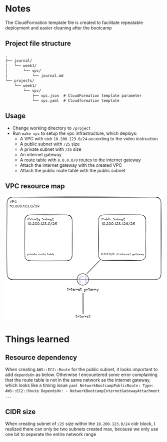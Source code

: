 # Notes

The CloudFormation template file is created to facilitate repeatable deployment and easier cleaning after the bootcamp

## Project file structure
```
.
├── journal/
│   └── week1/
│       └── vpc/
│           └── journal.md
└── projects/
    └── week1/
        └── vpc/
            ├── vpc.json  # CloudFormation template parameter
            └── vpc.yaml  # Cloudformation template
```

## Usage
- Change working directory to `/project`
- Run `make vpc` to setup the vpc infrastructure, which deploys:
    - A VPC with cidr `10.200.123.0/24` according to the video instruction
    - A public subnet with `/25` size
    - A private subnet with `/25` size
    - An internet gateway
    - A route table with `0.0.0.0/0` routes to the internet gateway
    - Attach the internet gateway with the created VPC
    - Attach the public route table with the public subnet

## VPC resource map
![vpc_resource_map](./vpc_resource_map.png)

# Things learned

## Resource dependency
When creating `AWS::EC2::Route` for the public subnet, it looks important to add `dependsOn` as below. Otherwise I encountered some error complaining that the route table is not in the same network as the internet gateway, which looks like a timing issue
    ```yaml
    NetworkBootcampPublicRoute:
        Type: AWS::EC2::Route
        DependsOn:
            - NetworkBootcampInternetGatewayAttachment
    ...
    ```

## CIDR size
When creating subnet of `/25` size within the `10.200.123.0/24` cidr block, I realized there can only be two subnets created max, because we only use one bit to seperate the entire network range